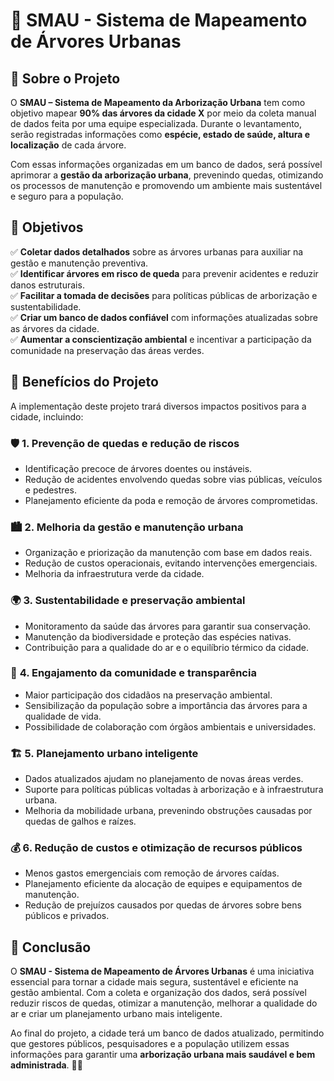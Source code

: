 # 🌳 SMAU - Sistema de Mapeamento de Árvores Urbanas

## 📌 Sobre o Projeto  
O **SMAU – Sistema de Mapeamento da Arborização Urbana** tem como objetivo mapear **90% das árvores da cidade X** por meio da coleta manual de dados feita por uma equipe especializada. Durante o levantamento, serão registradas informações como **espécie, estado de saúde, altura e localização** de cada árvore.  

Com essas informações organizadas em um banco de dados, será possível aprimorar a **gestão da arborização urbana**, prevenindo quedas, otimizando os processos de manutenção e promovendo um ambiente mais sustentável e seguro para a população.  

## 🎯 Objetivos  
✅ **Coletar dados detalhados** sobre as árvores urbanas para auxiliar na gestão e manutenção preventiva.  
✅ **Identificar árvores em risco de queda** para prevenir acidentes e reduzir danos estruturais.  
✅ **Facilitar a tomada de decisões** para políticas públicas de arborização e sustentabilidade.  
✅ **Criar um banco de dados confiável** com informações atualizadas sobre as árvores da cidade.  
✅ **Aumentar a conscientização ambiental** e incentivar a participação da comunidade na preservação das áreas verdes.  

## 🌱 Benefícios do Projeto  
A implementação deste projeto trará diversos impactos positivos para a cidade, incluindo:  

### 🛡️ **1. Prevenção de quedas e redução de riscos**  
- Identificação precoce de árvores doentes ou instáveis.  
- Redução de acidentes envolvendo quedas sobre vias públicas, veículos e pedestres.  
- Planejamento eficiente da poda e remoção de árvores comprometidas.  

### 🏙️ **2. Melhoria da gestão e manutenção urbana**  
- Organização e priorização da manutenção com base em dados reais.  
- Redução de custos operacionais, evitando intervenções emergenciais.  
- Melhoria da infraestrutura verde da cidade.  

### 🌍 **3. Sustentabilidade e preservação ambiental**  
- Monitoramento da saúde das árvores para garantir sua conservação.  
- Manutenção da biodiversidade e proteção das espécies nativas.  
- Contribuição para a qualidade do ar e o equilíbrio térmico da cidade.  

### 👥 **4. Engajamento da comunidade e transparência**  
- Maior participação dos cidadãos na preservação ambiental.  
- Sensibilização da população sobre a importância das árvores para a qualidade de vida.  
- Possibilidade de colaboração com órgãos ambientais e universidades.  

### 🏗️ **5. Planejamento urbano inteligente**  
- Dados atualizados ajudam no planejamento de novas áreas verdes.  
- Suporte para políticas públicas voltadas à arborização e à infraestrutura urbana.  
- Melhoria da mobilidade urbana, prevenindo obstruções causadas por quedas de galhos e raízes.  

### 💰 **6. Redução de custos e otimização de recursos públicos**  
- Menos gastos emergenciais com remoção de árvores caídas.  
- Planejamento eficiente da alocação de equipes e equipamentos de manutenção.  
- Redução de prejuízos causados por quedas de árvores sobre bens públicos e privados.  

## 📌 Conclusão  
O **SMAU - Sistema de Mapeamento de Árvores Urbanas** é uma iniciativa essencial para tornar a cidade mais segura, sustentável e eficiente na gestão ambiental. Com a coleta e organização dos dados, será possível reduzir riscos de quedas, otimizar a manutenção, melhorar a qualidade do ar e criar um planejamento urbano mais inteligente.  

Ao final do projeto, a cidade terá um banco de dados atualizado, permitindo que gestores públicos, pesquisadores e a população utilizem essas informações para garantir uma **arborização urbana mais saudável e bem administrada**. 🌳✨  

